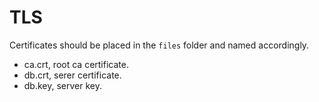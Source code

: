 # TLS

Certificates should be placed in the `files` folder and named accordingly.

- ca.crt, root ca certificate.
- db.crt, serer certificate.
- db.key, server key.
